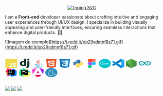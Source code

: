 <div align="center">
  <a href="https://git.io/typing-svg">
    <img src="https://readme-typing-svg.demolab.com?font=Fira+Code&weight=500&size=22&pause=1000&color=FF00F6&center=true&vCenter=true&random=false&width=524&lines=%E2%8A%B9+Hi!+I'm+Pâmella+Mendes!+%CB%99%E1%B5%95%CB%99+%E2%8A%B9+" alt="Typing SVG">
  </a>
</div>

 I am a **Front-end** developer passionate about crafting intuitive and engaging user experiences through UI/UX design. I specialize in building visually appealing and user-friendly interfaces, ensuring seamless interactions that enhance digital products. 🚀✨  

![Imagem de exemplo][https://i.redd.it/op29vdmnf8s71.gif](https://i.redd.it/op29vdmnf8s71.gif)

</div>
<div style="display: inline_block"><br>
  <img align="center" alt="Rafa-Js" height="30" width="40" src="https://raw.githubusercontent.com/devicons/devicon/master/icons/javascript/javascript-plain.svg">
  <img align="center" alt="Rafa-django" height="30" width="40" src="https://raw.githubusercontent.com/devicons/devicon/master/icons/django/django-plain.svg">
  <img align="center" alt="Rafa-Java" height="30" width="40" src="https://raw.githubusercontent.com/devicons/devicon/master/icons/java/java-original.svg">
  <img align="center" alt="Rafa-HTML" height="30" width="40" src="https://raw.githubusercontent.com/devicons/devicon/master/icons/html5/html5-original.svg">
  <img align="center" alt="Rafa-CSS" height="30" width="40" src="https://raw.githubusercontent.com/devicons/devicon/master/icons/css3/css3-original.svg">
  <img align="center" alt="Rafa-Python" height="30" width="40" src="https://raw.githubusercontent.com/devicons/devicon/master/icons/python/python-original.svg">
  <img align="center" alt="Rafa-figma" height="30" width="40" src="https://raw.githubusercontent.com/devicons/devicon/master/icons/figma/figma-original.svg">
  <img align="center" alt="Rafa-canva" height="30" width="40" src="https://raw.githubusercontent.com/devicons/devicon/master/icons/canva/canva-original.svg">
  <img align="center" alt="Rafa-vscode" height="30" width="40" src="https://raw.githubusercontent.com/devicons/devicon/master/icons/vscode/vscode-original.svg">
  <img align="center" alt="Rafa-nodejs" height="30" width="40" src="https://raw.githubusercontent.com/devicons/devicon/master/icons/nodejs/nodejs-original.svg">
  <img align="center" alt="Rafa-arduino" height="30" width="40" src="https://raw.githubusercontent.com/devicons/devicon/master/icons/arduino/arduino-original.svg">
 <img align="center" alt="IntelliJ-IDEA" height="30" width="40" src="https://raw.githubusercontent.com/devicons/devicon/master/icons/intellij/intellij-original.svg">
 <img align="center" alt="PyCharm" height="30" width="40" src="https://raw.githubusercontent.com/devicons/devicon/master/icons/pycharm/pycharm-original.svg">
<img align="center" alt="Angular" height="30" width="40" src="https://raw.githubusercontent.com/devicons/devicon/master/icons/angular/angular-original.svg">
<img align="center" alt="Yarn" height="30" width="40" src="https://raw.githubusercontent.com/devicons/devicon/master/icons/yarn/yarn-original.svg">



</div>
  
  ##
<div> 
  <a href="https://instagram.com/pam.mendz" target="_blank"><img src="https://img.shields.io/badge/-Instagram-%23E4405F?style=for-the-badge&logo=instagram&logoColor=white" target="_blank"></a>
  <a href = "pamella.mendz"><img src="https://img.shields.io/badge/-Gmail-%23333?style=for-the-badge&logo=gmail&logoColor=while" target="_blank"></a>
  <a href="https://www.linkedin.com/in/pâmella-mendes-45875016a" target="_blank"><img src="https://img.shields.io/badge/-LinkedIn-%230077B5?style=for-the-badge&logo=linkedin&logoColor=white" target="_blank"></a> 


